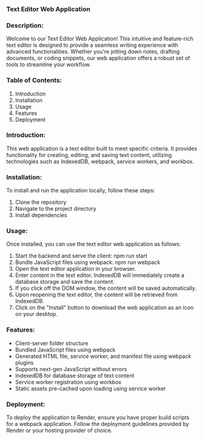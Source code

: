 ### Text Editor Web Application

### Description:

Welcome to our Text Editor Web Application! This intuitive and feature-rich text editor is designed to provide a seamless writing experience with advanced functionalities. Whether you're jotting down notes, drafting documents, or coding snippets, our web application offers a robust set of tools to streamline your workflow.

### Table of Contents:

1. Introduction
2. Installation
3. Usage
4. Features
5. Deployment

### Introduction:

This web application is a text editor built to meet specific criteria. It provides functionality for creating, editing, and saving text content, utilizing technologies such as IndexedDB, webpack, service workers, and workbox.

### Installation:

To install and run the application locally, follow these steps:

1. Clone the repository 
2. Navigate to the project directory
3. Install dependencies

### Usage:

Once installed, you can use the text editor web application as follows:

1. Start the backend and serve the client: npm run start 
2. Bundle JavaScript files using webpack: npm run webpack
3. Open the text editor application in your browser.
4. Enter content in the text editor. IndexedDB will immediately create a database storage and save the content.
5. If you click off the DOM window, the content will be saved automatically.
6. Upon reopening the text editor, the content will be retrieved from IndexedDB.
7. Click on the "Install" button to download the web application as an icon on your desktop.

### Features:

* Client-server folder structure
* Bundled JavaScript files using webpack
* Generated HTML file, service worker, and manifest file using webpack plugins
* Supports next-gen JavaScript without errors
* IndexedDB for database storage of text content
* Service worker registration using workbox
* Static assets pre-cached upon loading using service worker

### Deployment:

To deploy the application to Render, ensure you have proper build scripts for a webpack application. Follow the deployment guidelines provided by Render or your hosting provider of choice.








